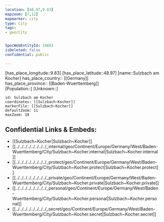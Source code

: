 ```yaml
---
location: [48.97,9.83] 
mapzoom: [7,12] 
mapmarker: city 
type: City
tags:
- geo/City


SpocWebEntityId: 34663
isDeleted: false
confidential: public

---
```

[has_place_longitude::9.83] 
[has_place_latitude::48.97] 
[name::Sulzbach am Kocher] 
has_place_country:: [[Germany]]  
has_place_province:: [[Baden-Wuerttemberg]]  
[Population::] 
[Unknown::] 


```leaflet
id: Sulzbach am Kocher
coordinates: [[Sulzbach~Kocher]] 
markerFile: [[Sulzbach~Kocher]] 
defaultZoom: 11 
maxZoom: 18
```


## Confidential Links & Embeds: 
- [[Sulzbach~Kocher|Sulzbach~Kocher]] 
- [[../../../../../../../../_internal/geo/Continent/Europe/Germany/West/Baden-Wuerttemberg/City/Sulzbach~Kocher.internal|Sulzbach~Kocher.internal]] 
- [[../../../../../../../../_protect/geo/Continent/Europe/Germany/West/Baden-Wuerttemberg/City/Sulzbach~Kocher.protect|Sulzbach~Kocher.protect]] 
- [[../../../../../../../../_private/geo/Continent/Europe/Germany/West/Baden-Wuerttemberg/City/Sulzbach~Kocher.private|Sulzbach~Kocher.private]] 
- [[../../../../../../../../_personal/geo/Continent/Europe/Germany/West/Baden-Wuerttemberg/City/Sulzbach~Kocher.personal|Sulzbach~Kocher.personal]] 
- [[../../../../../../../../_secret/geo/Continent/Europe/Germany/West/Baden-Wuerttemberg/City/Sulzbach~Kocher.secret|Sulzbach~Kocher.secret]] 
